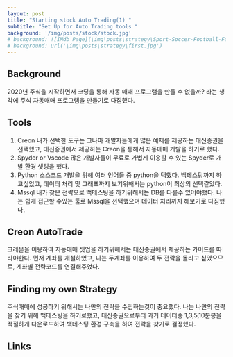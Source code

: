 ```yaml
---
layout: post
title: "Starting stock Auto Trading(1) "
subtitle: "Set Up for Auto Trading tools "
background: '/img/posts/stock/stock.jpg'
# background: ![IMdb Page](\img\posts\strategy\Sport-Soccer-Football-Formation-3-2-5-WM.png) 
# background: url('\img\posts\strategy\first.jpg')
---
```


## Background
2020년 주식을 시작하면서 코딩을 통해 자동 매매 프로그램을 만들 수 없을까? 라는 생각에 
주식 자동매매 프로그램을 만들기로 다짐했다. 

## Tools
1. Creon 
내가 선택한 도구는 그나마 개발자들에게 많은 예제를 제공하는 대신증권을 선택했고, 대신증권에서 
제공하는 Creon을 통해서 자동매매 개발을 하기로 했다. 
2. Spyder or Vscode
많은 개발자들이 무료로 가볍게 이용할 수 있는 Spyder로 개발 환경 셋팅을 했다.
3. Python
소스코드 개발을 위해 여러 언어들 중 python을 택했다. 백테스팅까지 하고싶었고, 데이터 처리 및 
그래프까지 보기위해서는 python이 최상의 선택같았다.
4. Mssql
내가 찾은 전략으로 백테스팅을 하기위해서는 DB를 다룰수 있어야했다. 
나는 쉽게 접근할 수있는 툴로 Mssql을 선택했으며 데이터 처리까지 해보기로 다짐했다. 

## Creon AutoTrade 
크레온을 이용하여 자동매매 셋업을 하기위해서는 대신증권에서 제공하는 가이드를 따라야한다.
먼저 계좌를 개설하였고, 나는 두계좌를 이용하여 두 전략을 돌리고 싶었으므로, 계좌별 전략코드를 연결해주었다.

## Finding my own Strategy
주식매매에 성공하기 위해서는 나만의 전략을 수립하는것이 중요했다. 
나는 나만의 전략을 찾기 위해 백테스팅을 하기로했고, 대신증권으로부터 과거 데이터중 1,3,5,10분봉을 적절하게 다운로드하여
백테스팅 환경 구축을 하여 전략을 찾기로 결정했다. 

## Links